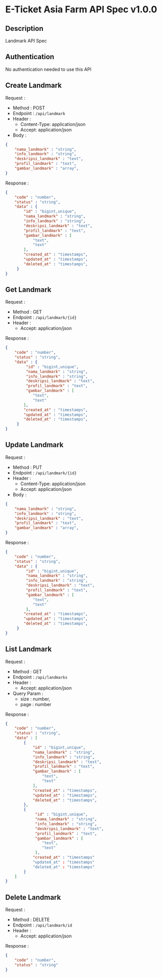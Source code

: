 # E-Ticket Asia Farm API Spec v1.0.0

## Description

Landmark API Spec

## Authentication

No authentication needed to use this API

## Create Landmark

Request :
- Method : POST
- Endpoint : `/api/landmark`
- Header :
    - Content-Type: application/json
    - Accept: application/json
- Body :

```json 
{
    "nama_landmark" : "string",
    "info_landmark" : "string",
    "deskripsi_landmark" : "text",
    "profil_landmark" : "text",
    "gambar_landmark" : "array",
}
```

Response :

```json 
{
    "code" : "number",
    "status" : "string",
    "data" : {
        "id" : "bigint,unique",
        "nama_landmark" : "string",
        "info_landmark" : "string",
        "deskripsi_landmark" : "text",
        "profil_landmark" : "text",
        "gambar_landmark" : [
            "text",
            "text"
        ],
        "created_at" : "timestamps",
        "updated_at" : "timestamps",
        "deleted_at" : "timestamps",
     }
}
```

## Get Landmark

Request :
- Method : GET
- Endpoint : `/api/landmark/{id}`
- Header :
    - Accept: application/json

Response :

```json 
{
    "code" : "number",
    "status" : "string",
    "data" : {
         "id" : "bigint,unique",
         "nama_landmark" : "string",
         "info_landmark" : "string",
         "deskripsi_landmark" : "text",
         "profil_landmark" : "text",
         "gambar_landmark" : [
            "text",
            "text"
        ],
        "created_at" : "timestamps",
        "updated_at" : "timestamps",
        "deleted_at" : "timestamps",
     }
}
```

## Update Landmark

Request :
- Method : PUT
- Endpoint : `/api/landmark/{id}`
- Header :
    - Content-Type: application/json
    - Accept: application/json
- Body :

```json 
{
    "nama_landmark" : "string",
    "info_landmark" : "string",
    "deskripsi_landmark" : "text",
    "profil_landmark" : "text",
    "gambar_landmark" : "array",
}
```

Response :

```json 
{
    "code" : "number",
    "status" : "string",
    "data" : {
         "id" : "bigint,unique",
         "nama_landmark" : "string",
         "info_landmark" : "string",
         "deskripsi_landmark" : "text",
         "profil_landmark" : "text",
         "gambar_landmark" : [
            "text",
            "text"
         ],
        "created_at" : "timestamps",
        "updated_at" : "timestamps",
        "deleted_at" : "timestamps",
     }
}
```

## List Landmark

Request :
- Method : GET
- Endpoint : `/api/landmarks`
- Header :
    - Accept: application/json
- Query Param :
    - size : number,
    - page : number

Response :

```json 
{
    "code" : "number",
    "status" : "string",
    "data" : [
        {
            "id" : "bigint,unique",
            "nama_landmark" : "string",
            "info_landmark" : "string",
            "deskripsi_landmark" : "text",
            "profil_landmark" : "text",
            "gambar_landmark" : [
                "text",
                "text"
            ],
            "created_at" : "timestamps",
            "updated_at" : "timestamps",
            "deleted_at" : "timestamps",
        },
        {
             "id" : "bigint,unique",
             "nama_landmark" : "string",
             "info_landmark" : "string",
             "deskripsi_landmark" : "text",
             "profil_landmark" : "text",
             "gambar_landmark" : [
                "text",
                "text"
             ],
            "created_at" : "timestamps"
            "updated_at" : "timestamps"
            "deleted_at" : "timestamps"
        }
    ]
}
```

## Delete Landmark

Request :
- Method : DELETE
- Endpoint : `/api/landmark/id`
- Header :
    - Accept: application/json

Response :

```json 
{
    "code" : "number",
    "status" : "string"
}
```
